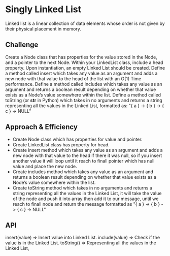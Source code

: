 # Singly Linked List
Linked list is a linear collection of data elements whose order is not given by their physical placement in memory.

## Challenge
Create a Node class that has properties for the value stored in the Node, and a pointer to the next Node.
Within your LinkedList class, include a head property. Upon instantiation, an empty Linked List should be created.
Define a method called insert which takes any value as an argument and adds a new node with that value to the head of the list with an O(1) Time performance.
Define a method called includes which takes any value as an argument and returns a boolean result depending on whether that value exists as a Node’s value somewhere within the list.
Define a method called toString (or __str__ in Python) which takes in no arguments and returns a string representing all the values in the Linked List, formatted as:
"{ a } -> { b } -> { c } -> NULL"


## Approach & Efficiency
- Create Node class which has properties for value and pointer.
- Create LinkedList class has property for head.
- Create insert method which takes any value as an argument and adds a new node with that value to the head if there it was null, so if you insert another value it will loop until it reach to finall pointer which has null value and place the new node.
- Create includes method which takes any value as an argument and returns a boolean result depending on whether that value exists as a Node’s value somewhere within the list.
- Create toString method which takes in no arguments and returns a string representing all the values in the Linked List, it will take the value of the node and push it into array then add it to our message, until we reach to finall node and return the message formatted as "{ a } -> { b } -> { c } -> NULL"

## API
insert(value) => Insert value into Linked List.
include(value) => Check if the value is in the Linked List.
toString() => Representing all the values in the Linked List,